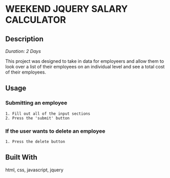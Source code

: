 

# WEEKEND JQUERY SALARY CALCULATOR

## Description

_Duration: 2 Days_


This project was designed to take in data for employeers and allow them to look over a list of their employees on an individual level and see a total cost of their employees. 




## Usage
### Submitting an employee
    1. Fill out all of the input sections
    2. Press the 'submit' button

 ### If the user wants to delete an employee
    1. Press the delete button


## Built With

html, css, javascript, jquery
